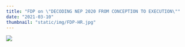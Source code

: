```yaml
---
title: "FDP on \"DECODING NEP 2020 FROM CONCEPTION TO EXECUTION\""
date: "2021-03-10"
thumbnail: "static/img/FDP-HR.jpg"
---
```


![](images/FDP-HR-300x300.jpg)
